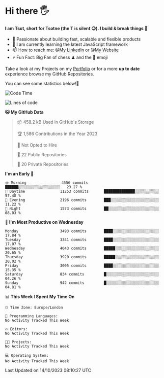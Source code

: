 # Hi there :raised_hand_with_fingers_splayed:
#### I am Tsot, short for Tsotne (the T is silent :wink:). I build & break things :space_invader:
- :telescope: Passionate about building fast, scalable and flexible products
- :seedling: I am currently learning the latest JavaScript framework 
- :mailbox: How to reach me: [@My LinkedIn](https://www.linkedin.com/in/tsotne-gvadzabia/) or [@My Website](https://tsotne.co.uk/contact)
- :zap: Fun Fact: Big Fan of chess ♟ and the 👾 emoji

Take a look at my Projects on my [Portfolio](https://tsotne.co.uk/) or for a more **up to date** experience browse my GitHub Repositories.

You can see some statistics below!:space_invader:
<!--START_SECTION:waka-->
![Code Time](http://img.shields.io/badge/Code%20Time-761%20hrs%202%20mins-blue)

![Lines of code](https://img.shields.io/badge/From%20Hello%20World%20I%27ve%20Written-8.0%20million%20lines%20of%20code-blue)

**🐱 My GitHub Data** 

> 📦 458.2 kB Used in GitHub's Storage 
 > 
> 🏆 1,586 Contributions in the Year 2023
 > 
> 🚫 Not Opted to Hire
 > 
> 📜 22 Public Repositories 
 > 
> 🔑 20 Private Repositories 
 > 
**I'm an Early 🐤** 

```text
🌞 Morning                4556 commits        ██████░░░░░░░░░░░░░░░░░░░   23.27 % 
🌆 Daytime                11253 commits       ██████████████░░░░░░░░░░░   57.48 % 
🌃 Evening                2196 commits        ███░░░░░░░░░░░░░░░░░░░░░░   11.22 % 
🌙 Night                  1573 commits        ██░░░░░░░░░░░░░░░░░░░░░░░   08.03 % 
```
📅 **I'm Most Productive on Wednesday** 

```text
Monday                   3493 commits        ████░░░░░░░░░░░░░░░░░░░░░   17.84 % 
Tuesday                  3341 commits        ████░░░░░░░░░░░░░░░░░░░░░   17.07 % 
Wednesday                4043 commits        █████░░░░░░░░░░░░░░░░░░░░   20.65 % 
Thursday                 3920 commits        █████░░░░░░░░░░░░░░░░░░░░   20.02 % 
Friday                   3005 commits        ████░░░░░░░░░░░░░░░░░░░░░   15.35 % 
Saturday                 834 commits         █░░░░░░░░░░░░░░░░░░░░░░░░   04.26 % 
Sunday                   942 commits         █░░░░░░░░░░░░░░░░░░░░░░░░   04.81 % 
```


📊 **This Week I Spent My Time On** 

```text
🕑︎ Time Zone: Europe/London

💬 Programming Languages: 
No Activity Tracked This Week

🔥 Editors: 
No Activity Tracked This Week

🐱‍💻 Projects: 
No Activity Tracked This Week

💻 Operating System: 
No Activity Tracked This Week
```


 Last Updated on 14/10/2023 08:10:27 UTC
<!--END_SECTION:waka-->
